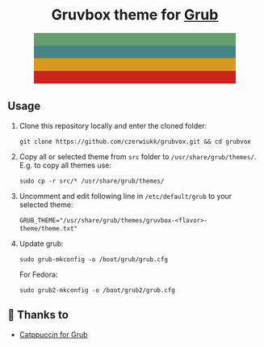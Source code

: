 <h1 align="center">
  Gruvbox theme for <a href="https://www.gnu.org/software/grub/">Grub</a>
</h1>

<p align="center">
  <img src="./src/gruvbox-dark-theme/logo.png"/>
</p>


## Usage

1. Clone this repository locally and enter the cloned folder:

    ```shell
    git clone https://github.com/czerwiukk/grubvox.git && cd grubvox
    ```

2. Copy all or selected theme from `src` folder to
`/usr/share/grub/themes/`. E.g. to copy all themes use:

    ```shell
    sudo cp -r src/* /usr/share/grub/themes/
    ```

3. Uncomment and edit following line in `/etc/default/grub` to your selected
   theme:

    ```shell
    GRUB_THEME="/usr/share/grub/themes/gruvbox-<flavor>-theme/theme.txt"
    ```

4. Update grub:

    ```shell
    sudo grub-mkconfig -o /boot/grub/grub.cfg
    ```

    For Fedora:

    ```shell
    sudo grub2-mkconfig -o /boot/grub2/grub.cfg
    ```

## 💝 Thanks to

- [Catppuccin for Grub](https://github.com/catppuccin/grub)
